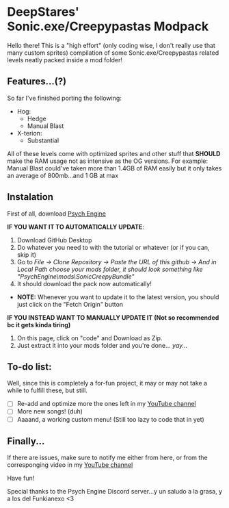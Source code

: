 
# DeepStares' Sonic.exe/Creepypastas Modpack

Hello there! This is a "high effort" (only coding wise, I don't really use that many custom sprites) compilation of some Sonic.exe/Creepypastas related levels neatly packed inside a mod folder!

## Features...(?)

So far I've finished porting the following:
* Hog:
    * Hedge
    * Manual Blast
* X-terion:
    * Substantial

All of these levels come with optimized sprites and other stuff that **SHOULD** make the RAM usage not as intensive as the OG versions.
For example: Manual Blast could've taken more than 1.4GB of RAM easily but it only takes an average of 800mb...and 1 GB at max

## Instalation

First of all, download [Psych Engine](https://gamebanana.com/mods/309789)

**IF YOU WANT IT TO AUTOMATICALLY UPDATE**:
1. Download GitHub Desktop
2. Do whatever you need to with the tutorial or whatever (or if you can, skip it)
3. Go to *File -> Clone Repository -> Paste the URL of this github -> And in Local Path choose your mods folder, it should look something like "PsychEngine\mods\SonicCreepyBundle"*
4. It should download the pack now automatically!
- **NOTE:** Whenever you want to update it to the latest version, you should just click on the "Fetch Origin" button

**IF YOU INSTEAD WANT TO MANUALLY UPDATE IT (Not so recommended bc it gets kinda tiring)**
1. On this page, click on "code" and Download as Zip.
2. Just extract it into your mods folder and you're done... *yay...*


## To-do list:

Well, since this is completely a for-fun project, it may or may not take a while to fulfill these, but still.
- [ ] Re-add and optimize more the ones left in my [YouTube channel](https://www.youtube.com/channel/UCYFaFqDCd6TaKpSbYDDaH5A)
- [ ] More new songs! (duh)
- [ ] Aaaand, a working custom menu! (Still too lazy to code that in yet)

## Finally...

If there are issues, make sure to notify me either from here, or from the corresponging video in my [YouTube channel](https://www.youtube.com/channel/UCYFaFqDCd6TaKpSbYDDaH5A)

Have fun!

Special thanks to the Psych Engine Discord server...y un saludo a la grasa, y a los del Funkianexo <3
